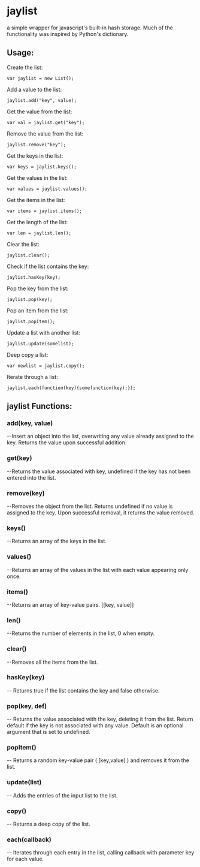 # jaylist
a simple wrapper for javascript's built-in hash storage. 
Much of the functionality was inspired by Python's dictionary.

## Usage:
Create the list:

    var jaylist = new List(); 
   
Add a value to the list:

    jaylist.add("key", value);
   
Get the value from the list:

    var val = jaylist.get("key"); 
  
Remove the value from the list:

    jaylist.remove("key");

Get the keys in the list:

    var keys = jaylist.keys();

Get the values in the list:

    var values = jaylist.values();

Get the items in the list:

    var items = jaylist.items();

Get the length of the list:

    var len = jaylist.len();

Clear the list:

    jaylist.clear();

Check if the list contains the key:
    
    jaylist.hasKey(key);

Pop the key from the list:

    jaylist.pop(key);

Pop an item from the list:

    jaylist.popItem();

Update a list with another list:
    
    jaylist.update(somelist);

Deep copy a list:

    var newlist = jaylist.copy();

Iterate through a list:

    jaylist.each(function(key){somefunction(key);});

## jaylist Functions:

### add(key, value)
--Insert an object into the list, overwriting any value already assigned to the key. Returns the value upon successful addition.
### get(key)
--Returns the value associated with key, undefined if the key has not been entered into the list.
### remove(key)
--Removes the object from the list. Returns undefined if no value is assigned to the key. Upon successful removal, it returns the value removed.
### keys()
--Returns an array of the keys in the list.
### values()
--Returns an array of the values in the list with each value appearing only once.
### items()
--Returns an array of key-value pairs. [[key, value]]
### len() 
--Returns the number of elements in the list, 0 when empty.
### clear()
--Removes all the items from the list.
### hasKey(key)
-- Returns true if the list contains the key and false otherwise.
### pop(key, def)
-- Returns the value associated with the key, deleting it from the list. Return default if the key is not associated with any value. Default is an optional argument that is set to undefined.
### popItem()
-- Returns a random key-value pair ( [key,value] ) and removes it from the list.
### update(list)
-- Adds the entries of the input list to the list.
### copy()
-- Returns a deep copy of the list.
### each(callback)
-- Iterates through each entry in the list, calling callback with parameter key for each value.
